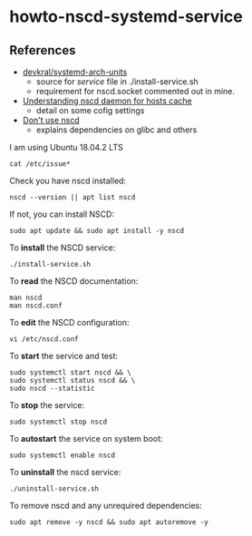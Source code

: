 # howto-nscd-systemd-service

## References

- [devkral/systemd-arch-units][1]
  - source for *service* file in ./install-service.sh
  - requirement for nscd.socket commented out in mine.
- [Understanding nscd daemon for hosts cache][3]
  - detail on some cofig settings
- [Don't use nscd][2]
  - explains dependencies on glibc and others

I am using Ubuntu 18.04.2 LTS
```
cat /etc/issue*
```

Check you have nscd installed:

```
nscd --version || apt list nscd
```

If not, you can install NSCD:

```
sudo apt update && sudo apt install -y nscd
```

To **install** the NSCD service:

```
./install-service.sh
```

To **read** the NSCD documentation:

```
man nscd
man nscd.conf
```
To **edit** the NSCD configuration:

```
vi /etc/nscd.conf
```

To **start** the service and test:

```
sudo systemctl start nscd && \
sudo systemctl status nscd && \
sudo nscd --statistic
```

To **stop** the service:

```
sudo systemctl stop nscd
```

To **autostart** the service on system boot:

```[bash]
sudo systemctl enable nscd
```


To **uninstall** the nscd service:

```[bash]
./uninstall-service.sh
```

To remove nscd and any unrequired dependencies:

```[bash]
sudo apt remove -y nscd && sudo apt autoremove -y
```
[1]: https://github.com/devkral/systemd-arch-units/blob/master/service/nscd.service
[2]: https://jameshfisher.com/2018/02/05/dont-use-nscd/
[3]: https://www.golinuxhub.com/2017/04/understanding-nscd-daemon-for-hosts.html